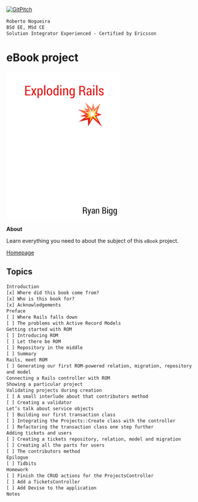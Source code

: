 [![GitPitch](https://gitpitch.com/assets/badge.svg)](https://gitpitch.com/enogrob/ebook-project/master)
```
Roberto Nogueira  
BSd EE, MSd CE
Solution Integrator Experienced - Certified by Ericsson
```
# eBook project

![ebook image](assets/ebook.png)

**About**

Learn everything you need to about the subject of this `eBook` project.

[Homepage](https://ebook.com)

## Topics
```
Introduction
[x] Where did this book come from?
[x] Who is this book for?
[x] Acknowledgements
Preface
[ ] Where Rails falls down
[ ] The problems with Active Record Models
Getting started with ROM
[ ] Introducing ROM
[ ] Let there be ROM
[ ] Repository in the middle
[ ] Summary
Rails, meet ROM
[ ] Generating our first ROM-powered relation, migration, repository and model
Connecting a Rails controller with ROM
Showing a particular project
Validating projects during creation
[ ] A small interlude about that contributors method
[ ] Creating a validator
Let’s talk about service objects
[ ] Building our first transaction class
[ ] Integrating the Projects::Create class with the controller
[ ] Refactoring the transaction class one step further
Adding tickets and users
[ ] Creating a tickets repository, relation, model and migration
[ ] Creating all the parts for users
[ ] The contributors method
Epilogue
[ ] Tidbits
Homework
[ ] Finish the CRUD actions for the ProjectsController
[ ] Add a TicketsController
[ ] Add Devise to the application
Notes
```
